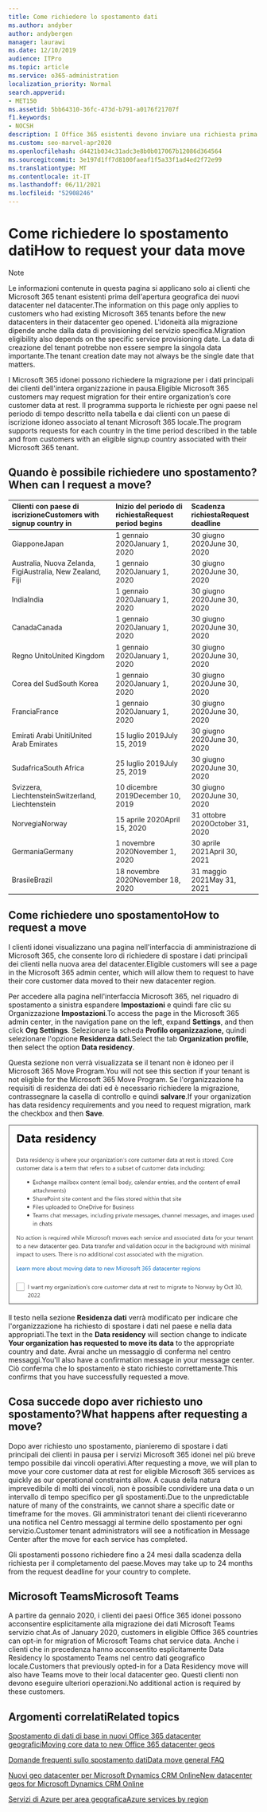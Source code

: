 ```yaml
---
title: Come richiedere lo spostamento dati
ms.author: andyber
author: andybergen
manager: laurawi
ms.date: 12/10/2019
audience: ITPro
ms.topic: article
ms.service: o365-administration
localization_priority: Normal
search.appverid:
- MET150
ms.assetid: 5bb64310-36fc-473d-b791-a0176f21707f
f1.keywords:
- NOCSH
description: I Office 365 esistenti devono inviare una richiesta prima della scadenza per il proprio paese per spostare i dati dei servizi Microsoft 365 nella nuova posizione geografica.
ms.custom: seo-marvel-apr2020
ms.openlocfilehash: d4421b034c31adc3e8b0b017067b12086d364564
ms.sourcegitcommit: 3e197d1ff7d8100faeaf1f5a33f1ad4ed2f72e99
ms.translationtype: MT
ms.contentlocale: it-IT
ms.lasthandoff: 06/11/2021
ms.locfileid: "52908246"
---
```

# <a name="how-to-request-your-data-move"></a><span data-ttu-id="bfda3-103">Come richiedere lo spostamento dati</span><span class="sxs-lookup"><span data-stu-id="bfda3-103">How to request your data move</span></span>

> [!NOTE]
> <span data-ttu-id="bfda3-104">Le informazioni contenute in questa pagina si applicano solo ai clienti che Microsoft 365 tenant esistenti prima dell'apertura geografica dei nuovi datacenter nel datacenter.</span><span class="sxs-lookup"><span data-stu-id="bfda3-104">The information on this page only applies to customers who had existing Microsoft 365 tenants before the new datacenters in their datacenter geo opened.</span></span> <span data-ttu-id="bfda3-105">L'idoneità alla migrazione dipende anche dalla data di provisioning del servizio specifica.</span><span class="sxs-lookup"><span data-stu-id="bfda3-105">Migration eligibility also depends on the specific service provisioning date.</span></span>  <span data-ttu-id="bfda3-106">La data di creazione del tenant potrebbe non essere sempre la singola data importante.</span><span class="sxs-lookup"><span data-stu-id="bfda3-106">The tenant creation date may not always be the single date that matters.</span></span>
  
<span data-ttu-id="bfda3-107">I Microsoft 365 idonei possono richiedere la migrazione per i dati principali dei clienti dell'intera organizzazione in pausa.</span><span class="sxs-lookup"><span data-stu-id="bfda3-107">Eligible Microsoft 365 customers may request migration for their entire organization’s core customer data at rest.</span></span>  <span data-ttu-id="bfda3-108">Il programma supporta le richieste per ogni paese nel periodo di tempo descritto nella tabella e dai clienti con un paese di iscrizione idoneo associato al tenant Microsoft 365 locale.</span><span class="sxs-lookup"><span data-stu-id="bfda3-108">The program supports requests for each country in the time period described in the table and from customers with an eligible signup country associated with their Microsoft 365 tenant.</span></span>
  
## <a name="when-can-i-request-a-move"></a><span data-ttu-id="bfda3-109">Quando è possibile richiedere uno spostamento?</span><span class="sxs-lookup"><span data-stu-id="bfda3-109">When can I request a move?</span></span>

| <span data-ttu-id="bfda3-110">Clienti con paese di iscrizione</span><span class="sxs-lookup"><span data-stu-id="bfda3-110">Customers with signup country in</span></span> | <span data-ttu-id="bfda3-111">Inizio del periodo di richiesta</span><span class="sxs-lookup"><span data-stu-id="bfda3-111">Request period begins</span></span> | <span data-ttu-id="bfda3-112">Scadenza richiesta</span><span class="sxs-lookup"><span data-stu-id="bfda3-112">Request deadline</span></span> |
|:-----|:-----|:-----|
|<span data-ttu-id="bfda3-113">Giappone</span><span class="sxs-lookup"><span data-stu-id="bfda3-113">Japan</span></span>  <br/> |<span data-ttu-id="bfda3-114">1 gennaio 2020</span><span class="sxs-lookup"><span data-stu-id="bfda3-114">January 1, 2020</span></span>  <br/> |<span data-ttu-id="bfda3-115">30 giugno 2020</span><span class="sxs-lookup"><span data-stu-id="bfda3-115">June 30, 2020</span></span>  <br/> |
|<span data-ttu-id="bfda3-116">Australia, Nuova Zelanda, Figi</span><span class="sxs-lookup"><span data-stu-id="bfda3-116">Australia, New Zealand, Fiji</span></span>  <br/> |<span data-ttu-id="bfda3-117">1 gennaio 2020</span><span class="sxs-lookup"><span data-stu-id="bfda3-117">January 1, 2020</span></span>  <br/> |<span data-ttu-id="bfda3-118">30 giugno 2020</span><span class="sxs-lookup"><span data-stu-id="bfda3-118">June 30, 2020</span></span>  <br/> |
|<span data-ttu-id="bfda3-119">India</span><span class="sxs-lookup"><span data-stu-id="bfda3-119">India</span></span>  <br/> |<span data-ttu-id="bfda3-120">1 gennaio 2020</span><span class="sxs-lookup"><span data-stu-id="bfda3-120">January 1, 2020</span></span>  <br/> |<span data-ttu-id="bfda3-121">30 giugno 2020</span><span class="sxs-lookup"><span data-stu-id="bfda3-121">June 30, 2020</span></span>  <br/> |
|<span data-ttu-id="bfda3-122">Canada</span><span class="sxs-lookup"><span data-stu-id="bfda3-122">Canada</span></span>  <br/> |<span data-ttu-id="bfda3-123">1 gennaio 2020</span><span class="sxs-lookup"><span data-stu-id="bfda3-123">January 1, 2020</span></span>  <br/> |<span data-ttu-id="bfda3-124">30 giugno 2020</span><span class="sxs-lookup"><span data-stu-id="bfda3-124">June 30, 2020</span></span>  <br/> |
|<span data-ttu-id="bfda3-125">Regno Unito</span><span class="sxs-lookup"><span data-stu-id="bfda3-125">United Kingdom</span></span>  <br/> |<span data-ttu-id="bfda3-126">1 gennaio 2020</span><span class="sxs-lookup"><span data-stu-id="bfda3-126">January 1, 2020</span></span>  <br/> |<span data-ttu-id="bfda3-127">30 giugno 2020</span><span class="sxs-lookup"><span data-stu-id="bfda3-127">June 30, 2020</span></span>  <br/> |
|<span data-ttu-id="bfda3-128">Corea del Sud</span><span class="sxs-lookup"><span data-stu-id="bfda3-128">South Korea</span></span>  <br/> |<span data-ttu-id="bfda3-129">1 gennaio 2020</span><span class="sxs-lookup"><span data-stu-id="bfda3-129">January 1, 2020</span></span>  <br/> |<span data-ttu-id="bfda3-130">30 giugno 2020</span><span class="sxs-lookup"><span data-stu-id="bfda3-130">June 30, 2020</span></span>  <br/> |
|<span data-ttu-id="bfda3-131">Francia</span><span class="sxs-lookup"><span data-stu-id="bfda3-131">France</span></span>  <br/> |<span data-ttu-id="bfda3-132">1 gennaio 2020</span><span class="sxs-lookup"><span data-stu-id="bfda3-132">January 1, 2020</span></span>  <br/> |<span data-ttu-id="bfda3-133">30 giugno 2020</span><span class="sxs-lookup"><span data-stu-id="bfda3-133">June 30, 2020</span></span>  <br/> |
|<span data-ttu-id="bfda3-134">Emirati Arabi Uniti</span><span class="sxs-lookup"><span data-stu-id="bfda3-134">United Arab Emirates</span></span>  <br/> |<span data-ttu-id="bfda3-135">15 luglio 2019</span><span class="sxs-lookup"><span data-stu-id="bfda3-135">July 15, 2019</span></span>  <br/> |<span data-ttu-id="bfda3-136">30 giugno 2020</span><span class="sxs-lookup"><span data-stu-id="bfda3-136">June 30, 2020</span></span>  <br/> |
|<span data-ttu-id="bfda3-137">Sudafrica</span><span class="sxs-lookup"><span data-stu-id="bfda3-137">South Africa</span></span>  <br/> |<span data-ttu-id="bfda3-138">25 luglio 2019</span><span class="sxs-lookup"><span data-stu-id="bfda3-138">July 25, 2019</span></span>  <br/> |<span data-ttu-id="bfda3-139">30 giugno 2020</span><span class="sxs-lookup"><span data-stu-id="bfda3-139">June 30, 2020</span></span>  <br/> |
|<span data-ttu-id="bfda3-140">Svizzera, Liechtenstein</span><span class="sxs-lookup"><span data-stu-id="bfda3-140">Switzerland, Liechtenstein</span></span>  <br/> |<span data-ttu-id="bfda3-141">10 dicembre 2019</span><span class="sxs-lookup"><span data-stu-id="bfda3-141">December 10, 2019</span></span>  <br/> |<span data-ttu-id="bfda3-142">30 giugno 2020</span><span class="sxs-lookup"><span data-stu-id="bfda3-142">June 30, 2020</span></span>  <br/> |
|<span data-ttu-id="bfda3-143">Norvegia</span><span class="sxs-lookup"><span data-stu-id="bfda3-143">Norway</span></span>  <br/> |<span data-ttu-id="bfda3-144">15 aprile 2020</span><span class="sxs-lookup"><span data-stu-id="bfda3-144">April 15, 2020</span></span>  <br/> |<span data-ttu-id="bfda3-145">31 ottobre 2020</span><span class="sxs-lookup"><span data-stu-id="bfda3-145">October 31, 2020</span></span>  <br/> |
|<span data-ttu-id="bfda3-146">Germania</span><span class="sxs-lookup"><span data-stu-id="bfda3-146">Germany</span></span>  <br/> |<span data-ttu-id="bfda3-147">1 novembre 2020</span><span class="sxs-lookup"><span data-stu-id="bfda3-147">November 1, 2020</span></span>  <br/> |<span data-ttu-id="bfda3-148">30 aprile 2021</span><span class="sxs-lookup"><span data-stu-id="bfda3-148">April 30, 2021</span></span>  <br/> |
|<span data-ttu-id="bfda3-149">Brasile</span><span class="sxs-lookup"><span data-stu-id="bfda3-149">Brazil</span></span>  <br/> |<span data-ttu-id="bfda3-150">18 novembre 2020</span><span class="sxs-lookup"><span data-stu-id="bfda3-150">November 18, 2020</span></span>  <br/> |<span data-ttu-id="bfda3-151">31 maggio 2021</span><span class="sxs-lookup"><span data-stu-id="bfda3-151">May 31, 2021</span></span>  <br/> |

## <a name="how-to-request-a-move"></a><span data-ttu-id="bfda3-152">Come richiedere uno spostamento</span><span class="sxs-lookup"><span data-stu-id="bfda3-152">How to request a move</span></span>

<span data-ttu-id="bfda3-153">I clienti idonei visualizzano una pagina nell'interfaccia di amministrazione di Microsoft 365, che consente loro di richiedere di spostare i dati principali dei clienti nella nuova area del datacenter.</span><span class="sxs-lookup"><span data-stu-id="bfda3-153">Eligible customers will see a page in the Microsoft 365 admin center, which will allow them to request to have their core customer data moved to their new datacenter region.</span></span>  
  
<span data-ttu-id="bfda3-154">Per accedere alla pagina nell'interfaccia Microsoft 365, nel riquadro di spostamento a sinistra espandere **Impostazioni** e quindi fare clic su Organizzazione **Impostazioni**.</span><span class="sxs-lookup"><span data-stu-id="bfda3-154">To access the page in the Microsoft 365 admin center, in the navigation pane on the left, expand **Settings**, and then click **Org Settings**.</span></span>
<span data-ttu-id="bfda3-155">Selezionare la scheda **Profilo organizzazione,** quindi selezionare l'opzione **Residenza dati.**</span><span class="sxs-lookup"><span data-stu-id="bfda3-155">Select the tab **Organization profile**, then select the option **Data residency**.</span></span>
  
<span data-ttu-id="bfda3-156">Questa sezione non verrà visualizzata se il tenant non è idoneo per il Microsoft 365 Move Program.</span><span class="sxs-lookup"><span data-stu-id="bfda3-156">You will not see this section if your tenant is not eligible for the Microsoft 365 Move Program.</span></span>  <span data-ttu-id="bfda3-157">Se l'organizzazione ha requisiti di residenza dei dati ed è necessario richiedere la migrazione, contrassegnare la casella di controllo e quindi **salvare**.</span><span class="sxs-lookup"><span data-stu-id="bfda3-157">If your organization has data residency requirements and you need to request migration, mark the checkbox and then **Save**.</span></span>
  
![Schermata di operazione di consenso per il datacenter](../media/dataresidencyflyoutae.jpg)
  
<span data-ttu-id="bfda3-159">Il testo nella sezione **Residenza dati**  verrà modificato per indicare che l'organizzazione ha richiesto di spostare i dati nel paese e nella data appropriati.</span><span class="sxs-lookup"><span data-stu-id="bfda3-159">The text in the **Data residency** will section change to indicate **Your organization has requested to move its data** to the appropriate country and date.</span></span> <span data-ttu-id="bfda3-160">Avrai anche un messaggio di conferma nel centro messaggi.</span><span class="sxs-lookup"><span data-stu-id="bfda3-160">You'll also have a confirmation message in your message center.</span></span> <span data-ttu-id="bfda3-161">Ciò conferma che lo spostamento è stato richiesto correttamente.</span><span class="sxs-lookup"><span data-stu-id="bfda3-161">This confirms that you have successfully requested a move.</span></span> 
  
## <a name="what-happens-after-requesting-a-move"></a><span data-ttu-id="bfda3-162">Cosa succede dopo aver richiesto uno spostamento?</span><span class="sxs-lookup"><span data-stu-id="bfda3-162">What happens after requesting a move?</span></span>

<span data-ttu-id="bfda3-163">Dopo aver richiesto uno spostamento, pianieremo di spostare i dati principali dei clienti in pausa per i servizi Microsoft 365 idonei nel più breve tempo possibile dai vincoli operativi.</span><span class="sxs-lookup"><span data-stu-id="bfda3-163">After requesting a move, we will plan to move your core customer data at rest for eligible Microsoft 365 services as quickly as our operational constraints allow.</span></span> <span data-ttu-id="bfda3-164">A causa della natura imprevedibile di molti dei vincoli, non è possibile condividere una data o un intervallo di tempo specifico per gli spostamenti.</span><span class="sxs-lookup"><span data-stu-id="bfda3-164">Due to the unpredictable nature of many of the constraints, we cannot share a specific date or timeframe for the moves.</span></span> <span data-ttu-id="bfda3-165">Gli amministratori tenant dei clienti riceveranno una notifica nel Centro messaggi al termine dello spostamento per ogni servizio.</span><span class="sxs-lookup"><span data-stu-id="bfda3-165">Customer tenant administrators will see a notification in Message Center after the move for each service has completed.</span></span>
  
<span data-ttu-id="bfda3-166">Gli spostamenti possono richiedere fino a 24 mesi dalla scadenza della richiesta per il completamento del paese.</span><span class="sxs-lookup"><span data-stu-id="bfda3-166">Moves may take up to 24 months from the request deadline for your country to complete.</span></span>
  
## <a name="microsoft-teams"></a><span data-ttu-id="bfda3-167">Microsoft Teams</span><span class="sxs-lookup"><span data-stu-id="bfda3-167">Microsoft Teams</span></span>

<span data-ttu-id="bfda3-168">A partire da gennaio 2020, i clienti dei paesi Office 365 idonei possono acconsentire esplicitamente alla migrazione dei dati Microsoft Teams servizio chat.</span><span class="sxs-lookup"><span data-stu-id="bfda3-168">As of January 2020, customers in eligible Office 365 countries can opt-in for migration of Microsoft Teams chat service data.</span></span>  <span data-ttu-id="bfda3-169">Anche i clienti che in precedenza hanno acconsentito esplicitamente Data Residency lo spostamento Teams nel centro dati geografico locale.</span><span class="sxs-lookup"><span data-stu-id="bfda3-169">Customers that previously opted-in for a Data Residency move will also have Teams move to their local datacenter geo.</span></span>  <span data-ttu-id="bfda3-170">Questi clienti non devono eseguire ulteriori operazioni.</span><span class="sxs-lookup"><span data-stu-id="bfda3-170">No additional action is required by these customers.</span></span>

## <a name="related-topics"></a><span data-ttu-id="bfda3-171">Argomenti correlati</span><span class="sxs-lookup"><span data-stu-id="bfda3-171">Related topics</span></span>

[<span data-ttu-id="bfda3-172">Spostamento di dati di base in nuovi Office 365 datacenter geografici</span><span class="sxs-lookup"><span data-stu-id="bfda3-172">Moving core data to new Office 365 datacenter geos</span></span>](moving-data-to-new-datacenter-geos.md)

[<span data-ttu-id="bfda3-173">Domande frequenti sullo spostamento dati</span><span class="sxs-lookup"><span data-stu-id="bfda3-173">Data move general FAQ</span></span>](data-move-faq.yml)

[<span data-ttu-id="bfda3-174">Nuovi geo datacenter per Microsoft Dynamics CRM Online</span><span class="sxs-lookup"><span data-stu-id="bfda3-174">New datacenter geos for Microsoft Dynamics CRM Online</span></span>](/power-platform/admin/new-datacenter-regions)
  
[<span data-ttu-id="bfda3-175">Servizi di Azure per area geografica</span><span class="sxs-lookup"><span data-stu-id="bfda3-175">Azure services by region</span></span>](https://azure.microsoft.com/regions/)
